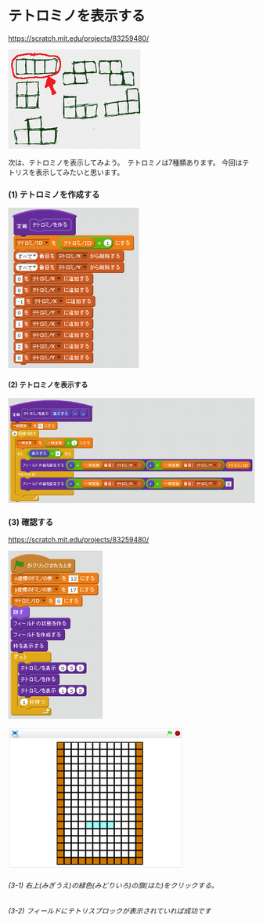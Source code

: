 # テトロミノを表示する

https://scratch.mit.edu/projects/83259480/

![](tetrimino.png)

次は、テトロミノを表示してみよう。　テトロミノは7種類あります。
今回はテトリスを表示してみたいと思います。


### (1) テトロミノを作成する

![](s_t.png)

#### (2) テトロミノを表示する

![](s_t_v.png)

### (3) 確認する
https://scratch.mit.edu/projects/83259480/

![](s_t_m.png)

![](test.png)


###### (3-1) 右上(みぎうえ)の緑色(みどりいろ)の旗(はた)をクリックする。

###### (3-2) フィールドにテトリスブロックが表示されていれば成功です



